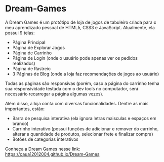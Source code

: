# Dream-Games

A Dream Games é um protótipo de loja de jogos de tabuleiro criada para o meu aprendizado pessoal de HTML5, CSS3 e JavaScript. Atualmente, ela possui 9 telas: 

<ul>
  <li>Página Principal</li>
  <li>Página de Explorar Jogos</li>
  <li>Página de Carrinho</li>
  <li>Página de Login (onde o usuário pode apenas ver os pedidos realizados)</li>
  <li>Página de Rastreio</li>
  <li>3 Páginas de Blog (onde a loja faz recomendações de jogos ao usuário)</li>
</ul>

Todas as páginas são responsivas (porém, caso a página do carrinho tenha sua responsividade testada com o dev tools no computador, será necessário recarregar a página algumas vezes).

Além disso, a loja conta com diversas funcionalidades. Dentre as mais importantes, estão: 

<ul>
  <li>Barra de pesquisa interativa (ela ignora letras maisculas e espaços em branco)</li>
  <li>Carrinho interativo (possui funções de adicionar e remover do carrinho, alterar a quantidade de produtos, selecionar frete e finalizar compra)</li>
  <li>Botões de categorias interativos</li>
</ul>

Conheça a Dream Games nesse link: https://caua12012004.github.io/Dream-Games
